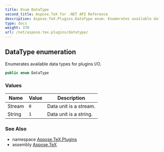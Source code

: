```yaml
---
title: Enum DataType
second_title: Aspose.TeX for .NET API Reference
description: Aspose.TeX.Plugins.DataType enum. Enumerates available data types for plugins I/O
type: docs
weight: 370
url: /net/aspose.tex.plugins/datatype/
---
```

## DataType enumeration

Enumerates available data types for plugins I/O.

```csharp
public enum DataType
```

### Values

| Name | Value | Description |
| --- | --- | --- |
| Stream | `0` | Data unit is a stream. |
| String | `1` | Data unit is a string. |

### See Also

* namespace [Aspose.TeX.Plugins](../../aspose.tex.plugins/)
* assembly [Aspose.TeX](../../)


